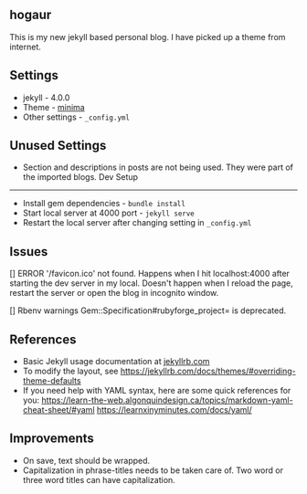 hogaur
---

This is my new jekyll based personal blog. I have picked up a theme from
internet.

Settings
---

* jekyll - 4.0.0
* Theme - [minima](https://github.com/jekyll/minima)
* Other settings - `_config.yml`

Unused Settings
---

* Section and descriptions in posts are not being used. They were part
  of the imported blogs.
Dev Setup
---

* Install gem dependencies - `bundle install`
* Start local server at 4000 port - `jekyll serve`
* Restart the local server after changing setting in `_config.yml`

Issues
---

[] ERROR '/favicon.ico' not found.
Happens when I hit localhost:4000 after starting the dev server in my
local. Doesn't happen when I reload the page, restart the server or open
the blog in incognito window.

[] Rbenv warnings Gem::Specification#rubyforge_project= is deprecated.

References
---

* Basic Jekyll usage documentation at [jekyllrb.com](https://jekyllrb.com/)
* To modify the layout, see https://jekyllrb.com/docs/themes/#overriding-theme-defaults
* If you need help with YAML syntax, here are some quick references for you: https://learn-the-web.algonquindesign.ca/topics/markdown-yaml-cheat-sheet/#yaml
https://learnxinyminutes.com/docs/yaml/

Improvements
---

* On save, text should be wrapped.
* Capitalization in phrase-titles needs to be taken care of. Two word or
  three word titles can have capitalization.

